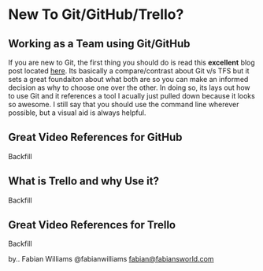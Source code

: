 # New To Git/GitHub/Trello? #

<h2> Working as a Team using Git/GitHub </h2>
<p>
If you are new to Git, the first thing you should do is read this <b>excellent</b> blog post located <a href ="https://johanleino.wordpress.com/2013/09/18/tfs-vs-git-or-is-it-tfs-with-git" target="_blank">here</a>. Its basically a compare/contrast about Git v/s TFS but it sets a great foundaiton about what both are so you can make an informed decision as why to choose one over the other. In doing so, its lays out how to use Git and it references a tool I acually just pulled down because it looks so awesome.  I still say that you should use the command line wherever possible, but a visual aid is always helpful.</p>

<h2> Great Video References for GitHub </h2>

<p>
Backfill
</p>

<h2> What is Trello and why Use it? </h2>

<p>
Backfill
</p>

<h2> Great Video References for Trello </h2>

<p>
Backfill
</p>

by.. Fabian Williams @fabianwilliams fabian@fabiansworld.com